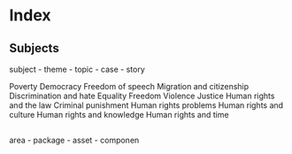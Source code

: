 # Index

## Subjects

subject - theme - topic - case - story

Poverty
Democracy
Freedom of speech
Migration and citizenship
Discrimination and hate
Equality
Freedom
Violence
Justice
Human rights and the law
Criminal punishment
Human rights problems
Human rights and culture
Human rights and knowledge
Human rights and time


## 
area - package - asset - componen
